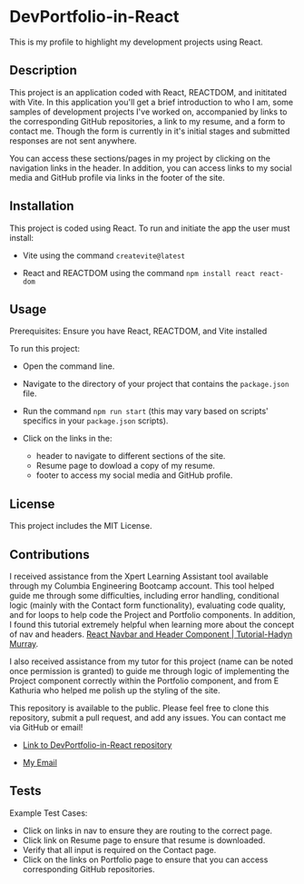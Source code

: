 # DevPortfolio-in-React
This is my profile to highlight my development projects using React.

## Description

This project is an application coded with React, REACTDOM, and inititated with Vite. In this application you'll get a brief introduction to who I am, some samples of development projects I've worked on, accompanied by links to the corresponding GitHub repositories, a link to my resume, and a form to contact me. Though the form is currently in it's initial stages and submitted responses are not sent anywhere.   

You can access these sections/pages in my project by clicking on the navigation links in the header. In addition, you can access links to my social media and GitHub profile via links in the footer of the site. 


## Installation

This project is coded using React. To run and initiate the app the user must install:

 * Vite using the command `createvite@latest`

 * React and REACTDOM using the command `npm install react react-dom`
 

## Usage 

Prerequisites: Ensure you have React, REACTDOM, and Vite installed

To run this project:

* Open the command line.
* Navigate to the directory of your project that contains the `package.json` file. 
* Run the command `npm run start` (this may vary based on scripts' specifics in your `package.json` scripts). 

* Click on the links in the:
     * header to navigate to different sections of the site.
     * Resume page to dowload a copy of my resume.
     * footer to access my social media and GitHub profile. 
    

## License

This project includes the MIT License.

## Contributions

I received assistance from the Xpert Learning Assistant tool available through my Columbia Engineering Bootcamp account. This tool helped guide me through some difficulties, including error handling, conditional logic (mainly with the Contact form functionality), evaluating code quality, and for loops to help code the Project and Portfolio components. In addition, I found this tutorial extremely helpful when learning more about the concept of nav and headers. [React Navbar and Header Component | Tutorial-Hadyn Murray](https://www.youtube.com/watch?v=YwgdzwNYico). 

I also received assistance from my tutor for this project (name can be noted once permission is granted) to guide me through logic of implementing the Project component correctly within the Portfolio component, and from E Kathuria who helped me polish up the styling of the site. 

 This repository is available to the public. Please feel free to clone this repository, submit a pull request, and add any issues. You can contact me via GitHub or email!

* [Link to DevPortfolio-in-React repository](https://github.com/shukikat/DevPortfolio-in-React)

* [My Email](mailto:kathuriashuki@gmail.com)


## Tests

Example Test Cases:

* Click on links in nav to ensure they are routing to the correct page. 
* Click link on Resume page to ensure that resume is downloaded. 
* Verify that all input is required on the Contact page.
* Click on the links on Portfolio page to ensure that you can access corresponding  GitHub repositories. 




